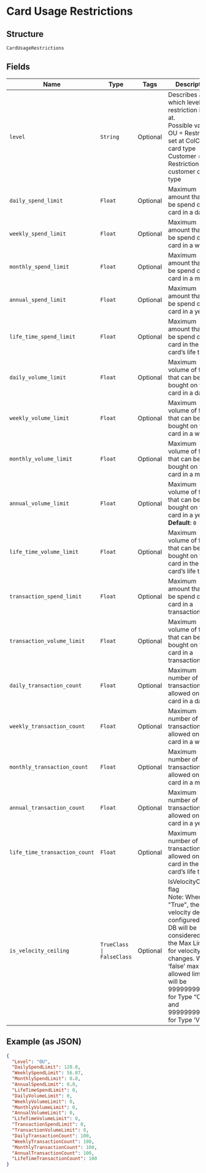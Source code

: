 
# Card Usage Restrictions

## Structure

`CardUsageRestrictions`

## Fields

| Name | Type | Tags | Description |
|  --- | --- | --- | --- |
| `level` | `String` | Optional | Describes at which level the restriction is set at.<br>Possible values:<br>OU = Restriction set at ColCo card type<br>Customer = Restriction set at customer card type |
| `daily_spend_limit` | `Float` | Optional | Maximum amount that can be spend on the card in a day. |
| `weekly_spend_limit` | `Float` | Optional | Maximum amount that can be spend on the card in a week. |
| `monthly_spend_limit` | `Float` | Optional | Maximum amount that can be spend on the card in a month. |
| `annual_spend_limit` | `Float` | Optional | Maximum amount that can be spend on the card in a year. |
| `life_time_spend_limit` | `Float` | Optional | Maximum amount that can be spend on the card in the card’s life time. |
| `daily_volume_limit` | `Float` | Optional | Maximum volume of fuel that can be bought on the card in a day. |
| `weekly_volume_limit` | `Float` | Optional | Maximum volume of fuel that can be bought on the card in a week. |
| `monthly_volume_limit` | `Float` | Optional | Maximum volume of fuel that can be bought on the card in a month. |
| `annual_volume_limit` | `Float` | Optional | Maximum volume of fuel that can be bought on the card in a year.<br>**Default**: `0` |
| `life_time_volume_limit` | `Float` | Optional | Maximum volume of fuel that can be bought on the card in the card’s life time. |
| `transaction_spend_limit` | `Float` | Optional | Maximum amount that can be spend on the card in a transaction. |
| `transaction_volume_limit` | `Float` | Optional | Maximum volume of fuel that can be bought on the card in a transaction. |
| `daily_transaction_count` | `Float` | Optional | Maximum number of transactions allowed on a card in a day. |
| `weekly_transaction_count` | `Float` | Optional | Maximum number of transactions allowed on a card in a week. |
| `monthly_transaction_count` | `Float` | Optional | Maximum number of transactions allowed on a card in a month. |
| `annual_transaction_count` | `Float` | Optional | Maximum number of transactions allowed on the card in a year. |
| `life_time_transaction_count` | `Float` | Optional | Maximum number of transactions allowed on the card in the card’s life time. |
| `is_velocity_ceiling` | `TrueClass \| FalseClass` | Optional | IsVelocityCeiling flag<br>Note: When "True", the velocity defaults configured in MS DB will be considered as the Max Limits for velocity changes. When ‘false’ max allowed limits will be 999999999999 for Type “Count” and 9999999999.99 for Type ‘Value’. |

## Example (as JSON)

```json
{
  "Level": "OU",
  "DailySpendLimit": 120.0,
  "WeeklySpendLimit": 56.07,
  "MonthlySpendLimit": 0.0,
  "AnnualSpendLimit": 0.0,
  "LifeTimeSpendLimit": 0,
  "DailyVolumeLimit": 0,
  "WeeklyVolumeLimit": 0,
  "MonthlyVolumeLimit": 0,
  "AnnualVolumeLimit": 0,
  "LifeTimeVolumeLimit": 0,
  "TransactionSpendLimit": 0,
  "TransactionVolumeLimit": 0,
  "DailyTransactionCount": 100,
  "WeeklyTransactionCount": 100,
  "MonthlyTransactionCount": 100,
  "AnnualTransactionCount": 100,
  "LifeTimeTransactionCount": 100
}
```

